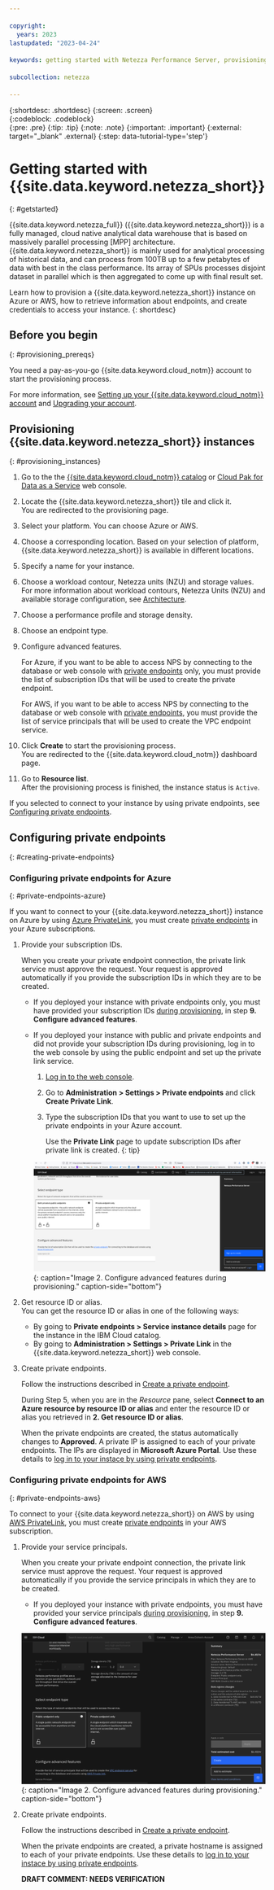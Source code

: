 ```yaml
---

copyright:
  years: 2023
lastupdated: "2023-04-24"

keywords: getting started with Netezza Performance Server, provisioning Netezza Performance Server

subcollection: netezza

---
```


{:shortdesc: .shortdesc}
{:screen: .screen}  
{:codeblock: .codeblock}  
{:pre: .pre}
{:tip: .tip}
{:note: .note}
{:important: .important}
{:external: target="_blank" .external}
{:step: data-tutorial-type='step'}

# Getting started with {{site.data.keyword.netezza_short}}
{: #getstarted}

{{site.data.keyword.netezza_full}} ({{site.data.keyword.netezza_short}}) is a fully managed, cloud native analytical data warehouse that is based on massively parallel processing [MPP] architecture. {{site.data.keyword.netezza_short}} is mainly used for analytical processing of historical data, and can process from 100TB up to a few petabytes of data with best in the class performance. Its array of SPUs processes disjoint dataset in parallel which is then aggregated to come up with final result set.

Learn how to provision a {{site.data.keyword.netezza_short}} instance on Azure or AWS, how to retrieve information about endpoints, and create credentials to access your instance.
{: shortdesc}

## Before you begin
{: #provisioning_prereqs}

You need a pay-as-you-go {{site.data.keyword.cloud_notm}} account to start the provisioning process.

For more information, see [Setting up your {{site.data.keyword.cloud_notm}} account](https://cloud.ibm.com/docs/account?topic=account-account-getting-started) and [Upgrading your account](https://cloud.ibm.com/docs/account?topic=account-upgrading-account).

## Provisioning {{site.data.keyword.netezza_short}} instances
{: #provisioning_instances}

1. Go to the the [{{site.data.keyword.cloud_notm}} catalog](https://cloud.ibm.com/catalog) or [Cloud Pak for Data as a Service](https://dataplatform.cloud.ibm.com/) web console.
1. Locate the {{site.data.keyword.netezza_short}} tile and click it.  
   You are redirected to the provisioning page.
1. Select your platform.
   You can choose Azure or AWS.
1. Choose a corresponding location.
   Based on your selection of platform, {{site.data.keyword.netezza_short}} is available in different locations.
1. Specify a name for your instance.
1. Choose a workload contour, Netezza units (NZU) and storage values.
   For more information about workload contours, Netezza Units (NZU) and available storage configuration, see [Architecture](/docs/netezza?topic=netezza-compute-isolation&interface=ui).  
1. Choose a performance profile and storage density.
1. Choose an endpoint type.   
1. Configure advanced features.  
   
   For Azure, if you want to be able to access NPS by connecting to the database or web console with [private endpoints](https://learn.microsoft.com/en-us/azure/private-link/) only, you must provide the list of subscription IDs that will be used to create the private endpoint.  

   For AWS, if you want to be able to access NPS by connecting to the database or web console with [private endpoints](https://docs.aws.amazon.com/vpc/latest/privatelink/what-is-privatelink.html), you must provide the list of service principals that will be used to create the VPC endpoint service.

1. Click **Create** to start the provisioning process.  
   You are redirected to the {{site.data.keyword.cloud_notm}} dashboard page. 
1. Go to **Resource list**.  
   After the provisioning process is finished, the instance status is `Active`. 

If you selected to connect to your instance by using private endpoints, see [Configuring private endpoints](/docs/netezza?topic=netezza-getstarted#creating-private-endpoints).

## Configuring private endpoints
{: #creating-private-endpoints}

### Configuring private endpoints for Azure
{: #private-endpoints-azure}

If you want to connect to your {{site.data.keyword.netezza_short}} instance on Azure by using [Azure PrivateLink](https://learn.microsoft.com/en-us/azure/private-link/private-link-service-overview), you must create [private endpoints](https://learn.microsoft.com/en-us/azure/private-link/private-endpoint-overview) in your Azure subscriptions.

1. Provide your subscription IDs.

   When you create your private endpoint connection, the private link service must approve the request. Your request is approved automatically if you provide the subscription IDs in which they are to be created.

   - If you deployed your instance with private endpoints only, you must have provided your subscription IDs [during provisioning](/docs/netezza?topic=netezza-getstarted), in step **9. Configure advanced features**.  

   - If you deployed your instance with public and private endpoints and did not provide your subscription IDs during provisioning, log in to the web console by using the public endpoint and set up the private link service.

      1. [Log in to the web console](/docs/netezza?topic=netezza-getstarted-console).
      1. Go to **Administration > Settings > Private endpoints** and click **Create Private Link**.
      1. Type the subscription IDs that you want to use to set up the private endpoints in your Azure account.  

         Use the **Private Link** page to update subscription IDs after private link is created.
         {: tip}

      ![Connecting to {{site.data.keyword.netezza_short}}](../images/connecting2.png){: caption="Image 2. Configure advanced features during provisioning." caption-side="bottom"}
   
2. Get resource ID or alias.  
   You can get the resource ID or alias in one of the following ways:

   - By going to **Private endpoints > Service instance details** page for the instance in the IBM Cloud catalog.
   - By going to **Administration > Settings > Private Link** in the {{site.data.keyword.netezza_short}} web console.

3. Create private endpoints.

   Follow the instructions described in [Create a private endpoint](https://learn.microsoft.com/en-us/azure/private-link/create-private-endpoint-portal?tabs=dynamic-ip#create-a-private-endpoint).  

   During Step 5, when you are in the _Resource_ pane, select **Connect to an Azure resource by resource ID or alias** and enter the resource ID or alias you retrieved in **2. Get resource ID or alias**.

   When the private endpoints are created, the status automatically changes to **Approved**. A private IP is assigned to each of your private endpoints. The IPs are displayed in **Microsoft Azure Portal**. Use these details to [log in to your instace by using private endpoints](/docs/netezza?topic=netezza-connecting-overview#private_endpoints).

### Configuring private endpoints for AWS
{: #private-endpoints-aws}

To connect to your {{site.data.keyword.netezza_short}} on AWS by using [AWS PrivateLink](https://docs.aws.amazon.com/vpc/latest/privatelink/what-is-privatelink.html), you must create [private endpoints](https://docs.aws.amazon.com/whitepapers/latest/aws-privatelink/what-are-vpc-endpoints.html) in your AWS subscription.

1. Provide your service principals.

   When you create your private endpoint connection, the private link service must approve the request. Your request is approved automatically if you provide the service principals in which they are to be created.

   - If you deployed your instance with private endpoints, you must have provided your service principals [during provisioning](/docs/netezza?topic=netezza-getstarted), in step **9. Configure advanced features**.

   ![Connecting to {{site.data.keyword.netezza_short}}](../images/aws_provisioning.png){: caption="Image 2. Configure advanced features during provisioning." caption-side="bottom"}   

2. Create private endpoints.

   Follow the instructions described in [Create a private endpoint](https://docs.aws.amazon.com/vpc/latest/privatelink/create-interface-endpoint.html).  

   When the private endpoints are created, a private hostname is assigned to each of your private endpoints. Use these details to [log in to your instace by using private endpoints](/docs/netezza?topic=netezza-connecting-overview#private_endpoints).

   **DRAFT COMMENT: NEEDS VERIFICATION**


